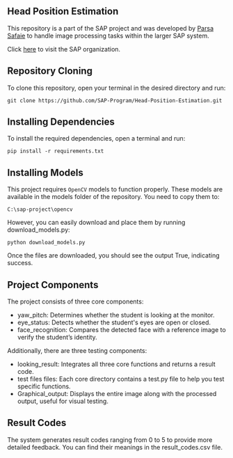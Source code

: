 ## Head Position Estimation
This repository is a part of the SAP project and was developed by [Parsa Safaie](https://github.com/parsasafaie) to handle image processing tasks within the larger SAP system.

Click [here](https://github.com/SAP-Program) to visit the SAP organization.

## Repository Cloning
To clone this repository, open your terminal in the desired directory and run:
```
git clone https://github.com/SAP-Program/Head-Position-Estimation.git
```

## Installing Dependencies
To install the required dependencies, open a terminal and run:
```
pip install -r requirements.txt
``` 

## Installing Models
This project requires `OpenCV` models to function properly. These models are available in the models folder of the repository. You need to copy them to:
```
C:\sap-project\opencv
```
However, you can easily download and place them by running download_models.py:
```
python download_models.py
```
Once the files are downloaded, you should see the output True, indicating success.

## Project Components
The project consists of three core components:
* yaw_pitch: Determines whether the student is looking at the monitor.
* eye_status: Detects whether the student's eyes are open or closed.
* face_recognition: Compares the detected face with a reference image to verify the student’s identity.

Additionally, there are three testing components:
* looking_result: Integrates all three core functions and returns a result code.
* test files files: Each core directory contains a test.py file to help you test specific functions.
* Graphical_output: Displays the entire image along with the processed output, useful for visual testing.

## Result Codes
The system generates result codes ranging from 0 to 5 to provide more detailed feedback. You can find their meanings in the result_codes.csv file.